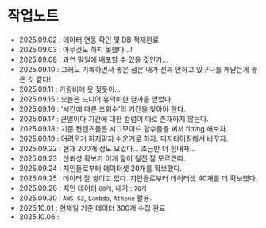 # 작업노트

- 2025.09.02 : 데이터 연동 확인 및 DB 적재완료
- 2025.09.03 : 아무것도 하지 못했다...!
- 2025.09.08 : 과연 말일에 배포할 수 있을 것인가...
- 2025.09.10 : 그래도 기록하면서 좋은 점은 내가 진짜 안하고 있구나를 깨닫는게 좋은 것 같다!
- 2025.09.11 : 가랑비에 옷 젖듯이...
- 2025.09.15 : 오늘은 드디어 유의미한 결과를 얻었다.
- 2025.09.16 : '시간에 따른 조회수'의 기간을 찾아야 한다.
- 2025.09.17 : 큰일이다 기간에 대한 컬럼이 따로 존재하지 않는다.
- 2025.09.18 : 기존 컨텐츠들은 시그모이드 함수들을 써서 fitting 해보자.
- 2025.09.19 : 어려운거 하지말자 쉬운거로 하자. 디지타이징해서 바꾸자.
- 2025.09.22 : 현재 200개 정도 모았다... 조금만 더 힘내자...
- 2025.09.23 : 신뢰성 확보가 이게 말이 될진 잘 모르겠따.
- 2025.09.24 : 지인들로부터 데이터셋 20개를 확보했다.
- 2025.09.25 : 데이터 잘 쌓이고 있다. 지인들로부터 데이터셋 40개를 더 확보했다.
- 2025.09.26 : 지인 데이터 `60개`, 내거 : `70개`
- 2025.09.30 : `AWS S3`, `Lambda`, `Athene` 활용.
- 2025.10.01 : 현재일 기준 데이터 300개 수집 완료
- 2025.10.06 : 
